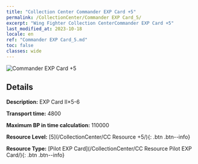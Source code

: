 ```yaml
---
title: "Collection Center Commander EXP Card +5"
permalink: /CollectionCenter/Commander EXP Card_5/
excerpt: "Wing Fighter Collection CenterCommander EXP Card +5"
last_modified_at: 2023-10-18
locale: en
ref: "Commander EXP Card_5.md"
toc: false
classes: wide
---
```



![Commander EXP Card +5](/images/cc/CC_Pilot_EXP_Card_5.png)

## Details

  **Description:** EXP Card II×5-6

  **Transport time:** 4800

  **Maximum BP in time calculation:** 110000

  **Resource Level:** [5](/CollectionCenter/CC Resource +5/){: .btn .btn--info}

  **Resource Type:** [Pilot EXP Card](/CollectionCenter/CC Resource Pilot EXP Card/){: .btn .btn--info}

